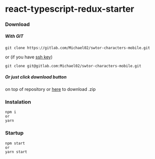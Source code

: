 # react-typescript-redux-starter

### Download
##### With GIT
```
git clone https://gitlab.com/Michael02/swtor-characters-mobile.git
```
or (if you have [ssh key](https://help.github.com/enterprise/2.12/user/articles/generating-a-new-ssh-key-and-adding-it-to-the-ssh-agent/))
```
git clone git@gitlab.com:Michael02/swtor-characters-mobile.git
```
##### Or just click download button 
on top of repository or [here](https://gitlab.com/Michael02/swtor-characters-mobile/-/archive/master/swtor-characters-mobile-master.zip) to download .zip

### Instalation
```
npm i
or
yarn
```
### Startup
```
npm start
or
yarn start
```
